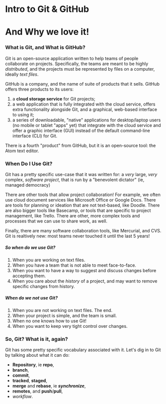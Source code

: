 # Intro to Git & GitHub
# And Why we love it!

### What is Git, and What is GitHub?

Git is an open-source application written to help teams of people 
collaborate on projects. Specifically, the teams are meant to be highly
*distributed*, and the projects must be represented by files on a
computer, ideally *text files*.

GitHub is a company, and the name of suite of products that it sells.
GitHub offers three products to its users:

1.  a **cloud storage service** for Git projects;
2.  a web application that is fully integrated with the cloud service,
    offers extra functionality alongside Git, and a graphical, web-based
    interface to using it;
3.  a series of downloadable, "native" applications for desktop/laptop 
    users (no mobile or tablet "apps" yet) that integrate with the
    cloud service and offer a graphic interface (GUI) instead of the
    default command-line interface (CLI) for Git.

There is a fourth "product" from GitHub, but it is an open-source tool:
the Atom text editor.

### When Do I Use Git?

Git has a pretty specific use-case that it was written for: a *very*
large, *very* complex, *software project*, that is run by a "benevolent
dictator" (ie, managed democracy)

There are other tools that allow project collaboration! For example,
we often use cloud document services like Microsoft Office or 
Google Docs. There are tools for planning or ideation that are not
text-based, like Doodle. There are also bigger tools like Basecamp, or
tools that are specific to project management, like Trello. There are 
other, more complex tools and processes that we can use to share work, 
as well.

Finally, there are many software collaboration tools, like Mercurial,
and CVS. Git is realtively new: most teams never touched it until the 
last 5 years!

##### So when do we use Git?

1.  When you are working on text files.
2.  When you have a team that is not able to meet face-to-face.
3.  When you want to have a way to suggest and discuss changes before
    accepting them.
4.  When you care about the *history* of a project, and may want to
    remove specific changes from history.

##### When do we not use Git?

1.  When you are not working on text files. The end.
2.  When your project is simple, and the team is small.
3.  When no one knows how to use Git!
4.  When you want to keep very tight control over changes.

### So, Git? What is it, again?

Git has some pretty specific vocabulary associated with it. Let's
dig in to Git by talking about what it can do:

- **Repository**, ie **repo**,
- **branch**,
- **commit**,
- **tracked**, **staged**,
- **merge** and **rebase**, ie ***synchronize***,
- **remotes**, and **push**/**pull**,
- *workflow*.

